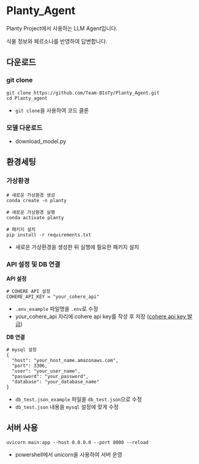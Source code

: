 # Planty_Agent

Planty Project에서 사용하는 LLM Agent입니다.

식물 정보와 페르소나를 반영하여 답변합니다. 

## 다운로드 

### git clone
```
git clone https://github.com/Team-BIoTy/Planty_Agent.git
cd Planty_agent
```
- `git clone`을 사용하여 코드 클론

### 모델 다운로드
- download_model.py

## 환경세팅
### 가상환경
```
# 새로운 가상환경 생성
conda create -n planty

# 새로운 가상환경 실행
conda activate planty

# 패키지 설치
pip install -r requirements.txt
```
- 새로운 가상환경을 생성한 뒤 실행에 필요한 패키지 설치

### API 설정 및 DB 연결
**API 설정**
```
# COHERE API 설정
COHERE_API_KEY = "your_cohere_api"
```
- `.env_example` 파일명을 `.env`로 수정
- your_cohere_api 자리에 cohere api key를 작성 후 저장 ([cohere api key 발급](https://dashboard.cohere.com/welcome/login?redirect_uri=%2Fapi-keys))

**DB 연결**
```
# mysql 설정
{
  "host": "your_host_name.amazonaws.com",
  "port": 3306,
  "user": "your_user_name",
  "password": "your_password",
  "database": "your_database_name"
}

```
- `db_test.json_example` 파일을 `db_test.json`으로 수정
- `db_test.json` 내용을 `mysql` 설정에 맞게 수정

## 서버 사용
```
uvicorn main:app --host 0.0.0.0 --port 8000 --reload
```
- powershell에서 unicorn을 사용하여 서버 운영